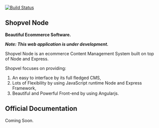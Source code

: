 [![Build Status](https://travis-ci.org/karthikax/shopvel-node.svg?branch=master)](https://travis-ci.org/karthikax/shopvel-node)

## Shopvel Node
**Beautiful Ecommerce Software.**

**_Note: This web application is under development._**

Shopvel Node is an ecommerce Content Management System built on top of Node and Express.

Shopvel focuses on providing:
 1. An easy to interface by its full fledged CMS,
 2. Lots of Flexibility by using JavaScript runtime Node and Express Framework,
 3. Beautiful and Powerful Front-end by using Angularjs.

## Official Documentation

Coming Soon.